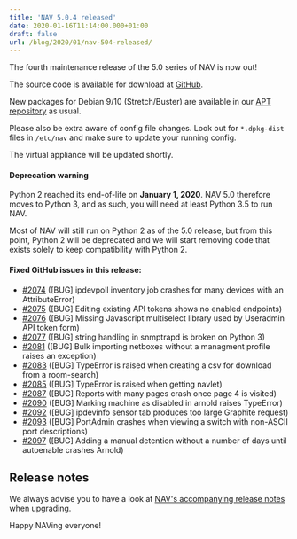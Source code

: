 ```yaml
---
title: 'NAV 5.0.4 released'
date: 2020-01-16T11:14:00.000+01:00
draft: false
url: /blog/2020/01/nav-504-released/
---
```


The fourth maintenance release of the 5.0 series of NAV is now out!

The source code is available for download at [GitHub](https://github.com/UNINETT/nav/releases).

New packages for Debian 9/10 (Stretch/Buster) are available in our [APT repository](https://nav.uninett.no/install-instructions/#debian) as usual.

Please also be extra aware of config file changes. Look out for `*.dpkg-dist` files in `/etc/nav` and make sure to update your running config.

The virtual appliance will be updated shortly.

#### Deprecation warning

Python 2 reached its end-of-life on **January 1, 2020**. NAV 5.0 therefore moves to Python 3, and as such, you will need at least Python 3.5 to run NAV.

Most of NAV will still run on Python 2 as of the 5.0 release, but from this point, Python 2 will be deprecated and we will start removing code that exists solely to keep compatibility with Python 2.

#### Fixed GitHub issues in this release:

*   [#2074](https://github.com/Uninett/nav/issues/2074) (\[BUG\] ipdevpoll inventory job crashes for many devices with an AttributeError)
*   [#2075](https://github.com/Uninett/nav/issues/2075) (\[BUG\] Editing existing API tokens shows no enabled endpoints)
*   [#2076](https://github.com/Uninett/nav/issues/2076) (\[BUG\] Missing Javascript multiselect library used by Useradmin API token form)
*   [#2077](https://github.com/Uninett/nav/issues/2077) (\[BUG\] string handling in snmptrapd is broken on Python 3)
*   [#2081](https://github.com/Uninett/nav/issues/2081) (\[BUG\] Bulk importing netboxes without a managment profile raises an exception)
*   [#2083](https://github.com/Uninett/nav/issues/2083) (\[BUG\] TypeError is raised when creating a csv for download from a room-search)
*   [#2085](https://github.com/Uninett/nav/issues/2085) (\[BUG\] TypeError is raised when getting navlet)
*   [#2087](https://github.com/Uninett/nav/issues/2087) (\[BUG\] Reports with many pages crash once page 4 is visited)
*   [#2090](https://github.com/Uninett/nav/issues/2090) (\[BUG\] Marking machine as disabled in arnold raises TypeError)
*   [#2092](https://github.com/Uninett/nav/issues/2092) (\[BUG\] ipdevinfo sensor tab produces too large Graphite request)
*   [#2093](https://github.com/Uninett/nav/issues/2093) (\[BUG\] PortAdmin crashes when viewing a switch with non-ASCII port descriptions)
*   [#2097](https://github.com/Uninett/nav/issues/2097) (\[BUG\] Adding a manual detention without a number of days until autoenable crashes Arnold)

Release notes
-------------

We always advise you to have a look at [NAV's accompanying release notes](https://nav.uninett.no/doc/5.0/release-notes.html#nav-5-0) when upgrading.

Happy NAVing everyone!